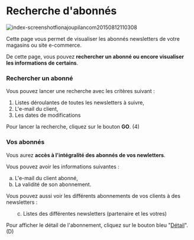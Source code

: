 # Recherche d'abonnés


![index-screenshotfionajoupilancom20150812110308](images/index-screenshotfionajoupilancom20150812110308.png)


<p>Cette page vous permet de visualiser les abonn&eacute;s newsletters de votre magasins ou site e-commerce.</p>
<p>De cette page, vous pouvez <strong>rechercher un abonn&eacute; ou encore visualiser les informations de certains</strong>.</p>
<h3>Rechercher un abonn&eacute;</h3>
<p>Vous pouvez lancer une recherche avec les crit&egrave;res suivant :</p>
<ol>
<li>Listes d&eacute;roulantes de toutes les newsletters &agrave; suivre,</li>
<li>L'e-mail du client,</li>
<li>Les dates de modifications</li>
</ol>
<p>Pour lancer la recherche, cliquez sur le bouton <strong>GO</strong>. (4)</p>
<h3>Vos abonn&eacute;s</h3>
<p>Vous aurez <strong>acc&egrave;s &agrave; l'int&eacute;gralit&eacute; des abonn&eacute;s de vos newletters</strong>.</p>
<p>Vous pouvez avoir les informations suivantes :</p>
<ol type="a">
<li>L'e-mail du client abonn&eacute;,</li>
<li>La validit&eacute; de son abonnement.</li>
</ol>
<p>Vous pouvez aussi voir les diff&eacute;rents abonnements de vos clients &agrave; des newsletters :</p>
<p style="padding-left: 30px;">c. Listes des diff&eacute;rentes newsletters (partenaire et les votres)</p>
<p>Pour afficher le d&eacute;tail de l'abonnement, cliquez sur le bouton bleu "<a href="/fr-fr/office/gestion-commerciale/Internet/abonn%C3%A9snewsletters/DetailAbonne.aspx">D&eacute;tail</a>". (D)</p>
<p>&nbsp;</p>
<p>&nbsp;</p>


